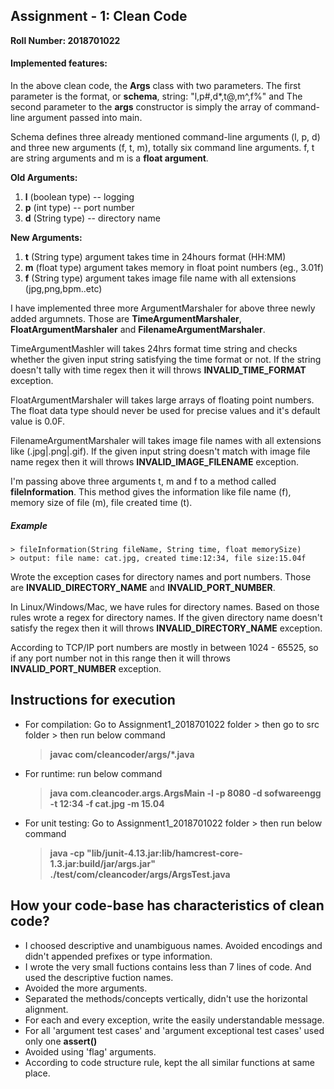 ## Assignment - 1: Clean Code                                                                       
**Roll Number: 2018701022**

#### Implemented features:

In the above clean code, the **Args** class with two parameters. The first parameter is the format, or **schema**, string: "l,p#,d*,t@,m^,f%" and The second parameter to the **args** constructor is simply the array of command-line argument passed into main.

Schema defines three already mentioned command-line arguments (l, p, d) and three new arguments (f, t, m), totally six command line arguments. f, t are string arguments and m is a **float argument**.

**Old Arguments:**
1. **l** (boolean type) -- logging
2. **p** (int type) -- port number
3. **d** (String type) -- directory name

**New Arguments:**
1. **t** (String type) argument takes time in 24hours format (HH:MM)
2. **m** (float type) argument takes memory in float point numbers (eg., 3.01f)
3. **f** (String type) argument takes image file name with all extensions (jpg,png,bpm..etc)

I have implemented three more ArgumentMarshaler for above three newly added argumnets. Those are **TimeArgumentMarshaler**, **FloatArgumentMarshaler** and **FilenameArgumentMarshaler**.

TimeArgumentMashler will takes 24hrs format time string and checks whether the given input string satisfying the time format or not. If the string doesn't tally with time regex then it will throws **INVALID_TIME_FORMAT** exception.

FloatArgumentMarshaler will takes large arrays of floating point numbers. The float data type should never be used for precise values and it's default value is 0.0F.

FilenameArgumentMarshaler will takes image file names with all extensions like (.jpg|.png|.gif). If the given input string doesn't match with image file name regex then it will throws **INVALID_IMAGE_FILENAME** exception.

I'm passing above three arguments t, m and f to a method called **fileInformation**. This method gives the information like file name (f), memory size of file (m), file created time (t).

##### Example 
    > fileInformation(String fileName, String time, float memorySize)
    > output: file name: cat.jpg, created time:12:34, file size:15.04f
  
Wrote the exception cases for directory names and port numbers. Those are **INVALID_DIRECTORY_NAME** and **INVALID_PORT_NUMBER**.

In Linux/Windows/Mac, we have rules for directory names. Based on those rules wrote a regex for directory names. If the given directory name doesn't satisfy the regex then it will throws **INVALID_DIRECTORY_NAME** exception.

According to TCP/IP port numbers are mostly in between 1024 - 65525, so if any port number not in this range then it will throws **INVALID_PORT_NUMBER** exception.


## Instructions for execution

* For compilation: Go to Assignment1_2018701022 folder > then go to src folder > then run below command
  > **javac com/cleancoder/args/*.java**
* For runtime: run below command
  > **java com.cleancoder.args.ArgsMain -l -p 8080 -d sofwareengg -t 12:34 -f cat.jpg -m 15.04**
* For unit testing: Go to Assignment1_2018701022 folder > then run below command
  > **java -cp "lib/junit-4.13.jar:lib/hamcrest-core-1.3.jar:build/jar/args.jar" ./test/com/cleancoder/args/ArgsTest.java**

## How your code-base has characteristics of clean code?

* I choosed descriptive and unambiguous names. Avoided encodings and didn't appended prefixes or type information.
* I wrote the very small fuctions contains less than 7 lines of code. And used the descriptive fuction names.
* Avoided the more arguments. 
* Separated the methods/concepts vertically, didn't use the horizontal alignment.
* For each and every exception, write the easily understandable message.
* For all 'argument test cases' and 'argument exceptional test cases' used only one **assert()**
* Avoided using 'flag' arguments.
* According to code structure rule, kept the all similar functions at same place.
